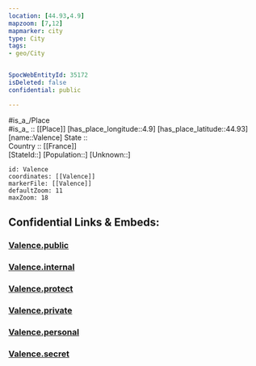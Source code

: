 ```yaml
---
location: [44.93,4.9] 
mapzoom: [7,12] 
mapmarker: city 
type: City
tags:
- geo/City


SpocWebEntityId: 35172
isDeleted: false
confidential: public

---
```

#is_a_/Place  
#is_a_ :: [[Place]] 
[has_place_longitude::4.9] 
[has_place_latitude::44.93] 
[name::Valence] 
State ::  
Country :: [[France]]  
[StateId::] 
[Population::] 
[Unknown::] 


```leaflet
id: Valence
coordinates: [[Valence]] 
markerFile: [[Valence]] 
defaultZoom: 11 
maxZoom: 18
```


## Confidential Links & Embeds: 

### [Valence.public](/_public/\Earth\Continent\Europe\Europe~West\France\regions~France\Auvergne-Rhône-Alpes\departments~Auvergne-Rhône-Alpes\Drôme\communes~Drôme\Valence\cities~ValenceValence.public.md) 

### [Valence.internal](/_internal/\Earth\Continent\Europe\Europe~West\France\regions~France\Auvergne-Rhône-Alpes\departments~Auvergne-Rhône-Alpes\Drôme\communes~Drôme\Valence\cities~ValenceValence.internal.md) 

### [Valence.protect](/_protect/\Earth\Continent\Europe\Europe~West\France\regions~France\Auvergne-Rhône-Alpes\departments~Auvergne-Rhône-Alpes\Drôme\communes~Drôme\Valence\cities~ValenceValence.protect.md) 

### [Valence.private](/_private/\Earth\Continent\Europe\Europe~West\France\regions~France\Auvergne-Rhône-Alpes\departments~Auvergne-Rhône-Alpes\Drôme\communes~Drôme\Valence\cities~ValenceValence.private.md) 

### [Valence.personal](/_personal/\Earth\Continent\Europe\Europe~West\France\regions~France\Auvergne-Rhône-Alpes\departments~Auvergne-Rhône-Alpes\Drôme\communes~Drôme\Valence\cities~ValenceValence.personal.md) 

### [Valence.secret](/_secret/\Earth\Continent\Europe\Europe~West\France\regions~France\Auvergne-Rhône-Alpes\departments~Auvergne-Rhône-Alpes\Drôme\communes~Drôme\Valence\cities~ValenceValence.secret.md)

